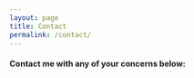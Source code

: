 ```yaml
---
layout: page
title: Contact
permalink: /contact/
---
```


#### Contact me with any of your concerns below: